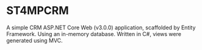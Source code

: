 # ST4MPCRM
A simple CRM ASP.NET Core Web (v3.0.0) application, scaffolded by Entity Framework. Using an in-memory database.
Written in C#, views were generated using MVC.
